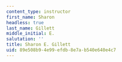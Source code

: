 ```yaml
---
content_type: instructor
first_name: Sharon
headless: true
last_name: Gillett
middle_initial: E.
salutation: ''
title: Sharon E. Gillett
uid: 89e508b9-4e99-efdb-8e7a-b540e640e4c7
---
```

